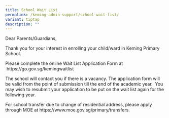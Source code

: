 ```yaml
---
title: School Wait List
permalink: /keming-admin-support/school-wait-list/
variant: tiptap
description: ""
---
```

<p>Dear Parents/Guardians,</p>
<p>Thank you for your interest in enrolling your child/ward in Keming Primary
School.</p>
<p>Please complete the online Wait List Application Form at &nbsp;<a rel="noopener noreferrer nofollow" target="_blank">https://go.gov.sg/kemingwaitlist</a>
</p>
<p>The school will contact you if there is a vacancy. The application form
will be valid from the point of submission till the end of the academic
year.&nbsp; You may wish to resubmit your application to be put on the
wait list again for the following year.</p>
<p>For school transfer due to change of residential address, please apply
through MOE at&nbsp;<a rel="noopener noreferrer nofollow" target="_blank">https://www.moe.gov.sg/primary/transfers</a>.</p>